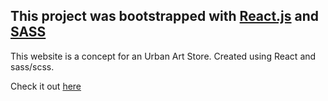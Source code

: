 ## This project was bootstrapped with <a href="https://react.dev/">React.js</a> and <a href="https://sass-lang.com/">SASS</a>

This website is a concept for an Urban Art Store. Created using React and sass/scss.

Check it out <a href="https://jd-urban-art-store.netlify.app/">here</a>
